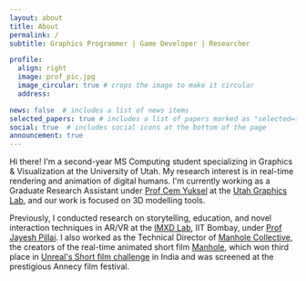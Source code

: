 ```yaml
---
layout: about
title: About
permalink: /
subtitle: Graphics Programmer | Game Developer | Researcher

profile:
  align: right
  image: prof_pic.jpg
  image_circular: true # crops the image to make it circular
  address: 

news: false  # includes a list of news items
selected_papers: true # includes a list of papers marked as "selected={true}"
social: true  # includes social icons at the bottom of the page
announcement: true
---
```


Hi there! I'm a second-year MS Computing student specializing in Graphics & Visualization at the University of Utah. My research interest is in real-time rendering and animation of digital humans. I'm currently working as a Graduate Research Assistant under [Prof Cem Yuksel](http://www.cemyuksel.com/) at the [Utah Graphics Lab](https://graphics.cs.utah.edu/), and our work is focused on 3D modelling tools.

Previously, I conducted research on storytelling, education, and novel interaction techniques in AR/VR at the [IMXD Lab](https://imxd.in), IIT Bombay, under [Prof Jayesh Pillai](http://www.idc.iitb.ac.in/people/faculty/pillai-jayesh). I also worked as the Technical Director of [Manhole Collective](https://manholecollective.com/), the creators of the real-time animated short film [Manhole](https://www.youtube.com/watch?v=NYyHxQjr3Z8), which won third place in [Unreal's Short film challenge](https://www.unrealengine.com/en-US/blog/watch-the-top-projects-from-the-shorts-india-program) in India and was screened at the prestigious Annecy film festival. 


